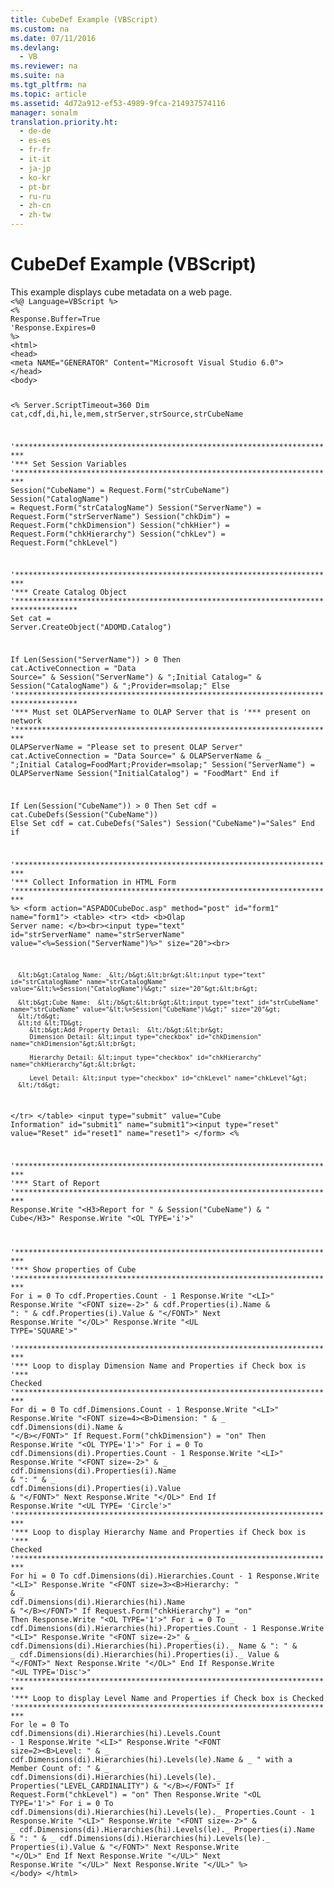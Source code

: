 ```yaml
---
title: CubeDef Example (VBScript)
ms.custom: na
ms.date: 07/11/2016
ms.devlang: 
  - VB
ms.reviewer: na
ms.suite: na
ms.tgt_pltfrm: na
ms.topic: article
ms.assetid: 4d72a912-ef53-4989-9fca-214937574116
manager: sonalm
translation.priority.ht: 
  - de-de
  - es-es
  - fr-fr
  - it-it
  - ja-jp
  - ko-kr
  - pt-br
  - ru-ru
  - zh-cn
  - zh-tw
---
```

# CubeDef Example (VBScript)
<?xml version="1.0" encoding="utf-8"?>
<developerReferenceWithoutSyntaxDocument xmlns="http://ddue.schemas.microsoft.com/authoring/2003/5" xmlns:xlink="http://www.w3.org/1999/xlink" xmlns:xsi="http://www.w3.org/2001/XMLSchema-instance" xsi:schemaLocation="http://ddue.schemas.microsoft.com/authoring/2003/5 http://dduestorage.blob.core.windows.net/ddueschema/developer.xsd">
  <introduction>
    <para>This example displays cube metadata on a web page.</para>
  </introduction>
  <section>
    <content>
      <code>&lt;%@ Language=VBScript %&gt;
&lt;%
Response.Buffer=True
'Response.Expires=0
%&gt;
&lt;html&gt;
&lt;head&gt;
&lt;meta NAME="GENERATOR" Content="Microsoft Visual Studio 6.0"&gt;
&lt;/head&gt;
&lt;body&gt;

&lt;%
Server.ScriptTimeout=360
Dim cat,cdf,di,hi,le,mem,strServer,strSource,strCubeName

'************************************************************************
'*** Set Session Variables
'************************************************************************
Session("CubeName") = Request.Form("strCubeName")
Session("CatalogName") = Request.Form("strCatalogName")
Session("ServerName") = Request.Form("strServerName")
Session("chkDim") = Request.Form("chkDimension")
Session("chkHier") =  Request.Form("chkHierarchy")
Session("chkLev") =  Request.Form("chkLevel")

'************************************************************************
'*** Create Catalog Object
'************************************************************************************
Set cat = Server.CreateObject("ADOMD.<codeFeaturedElement>Catalog</codeFeaturedElement>")

If Len(Session("ServerName")) &gt; 0 Then
   cat.<codeFeaturedElement>ActiveConnection</codeFeaturedElement> = "Data Source=" &amp; Session("ServerName") &amp; ";Initial Catalog=" &amp; Session("CatalogName") &amp; ";Provider=msolap;"
Else
'************************************************************************************
'*** Must set OLAPServerName to OLAP Server that is
'*** present on network
'************************************************************************
OLAPServerName = "Please set to present OLAP Server"
   cat.ActiveConnection = "Data Source=" &amp; OLAPServerName &amp; _
      ";Initial Catalog=FoodMart;Provider=msolap;"
   Session("ServerName") = OLAPServerName
   Session("InitialCatalog") = "FoodMart"
End if

If Len(Session("CubeName")) &gt; 0 Then
   Set cdf = cat.<codeFeaturedElement>CubeDefs</codeFeaturedElement>(Session("CubeName"))
Else
   Set cdf = cat.CubeDefs("Sales")
   Session("CubeName")="Sales"
End if

'************************************************************************
'*** Collect Information in HTML Form
'************************************************************************
%&gt;
&lt;form action="ASPADOCubeDoc.asp" method="post" id="form1" name="form1"&gt;
&lt;table&gt;
   &lt;tr&gt;
      &lt;td&gt;
      &lt;b&gt;Olap Server name:  &lt;/b&gt;&lt;br&gt;&lt;input type="text" id="strServerName" name="strServerName" value="&lt;%=Session("ServerName")%&gt;" size="20"&gt;&lt;br&gt;

      &lt;b&gt;Catalog Name:  &lt;/b&gt;&lt;br&gt;&lt;input type="text" id="strCatalogName" name="strCatalogName" value="&lt;%=Session("CatalogName")%&gt;" size="20"&gt;&lt;br&gt;

      &lt;b&gt;Cube Name:  &lt;/b&gt;&lt;br&gt;&lt;input type="text" id="strCubeName" name="strCubeName" value="&lt;%=Session("CubeName")%&gt;" size="20"&gt;
      &lt;/td&gt;
      &lt;td &lt;TD&gt;
         &lt;b&gt;Add Property Detail:  &lt;/b&gt;&lt;br&gt;
         Dimension Detail: &lt;input type="checkbox" id="chkDimension" name="chkDimension"&gt;&lt;br&gt;

         Hierarchy Detail: &lt;input type="checkbox" id="chkHierarchy" name="chkHierarchy"&gt;&lt;br&gt;

         Level Detail: &lt;input type="checkbox" id="chkLevel" name="chkLevel"&gt;
      &lt;/td&gt; 
   &lt;/tr&gt;
&lt;/table&gt;
&lt;input type="submit" value="Cube Information" id="submit1" name="submit1"&gt;&lt;input type="reset" value="Reset" id="reset1" name="reset1"&gt;
&lt;/form&gt;
&lt;%

'************************************************************************
'*** Start of Report
'************************************************************************
Response.Write "&lt;H3&gt;Report for " &amp; Session("CubeName") &amp; " Cube&lt;/H3&gt;"
Response.Write "&lt;OL TYPE='i'&gt;"

'************************************************************************
'*** Show properties of Cube
'************************************************************************
            For i = 0 To cdf.Properties.Count - 1
               Response.Write "&lt;LI&gt;"
               Response.Write "&lt;FONT size=-2&gt;" &amp; cdf.Properties(i).Name &amp; ": " &amp; cdf.Properties(i).Value &amp; "&lt;/FONT&gt;"
            Next
            Response.Write "&lt;/OL&gt;"
            Response.Write "&lt;UL TYPE='SQUARE'&gt;"   
 '************************************************************************
'*** Loop to display Dimension Name and Properties if Check box is 
'*** Checked
'************************************************************************
      For di = 0 To cdf.Dimensions.Count - 1
         Response.Write "&lt;LI&gt;"
         Response.Write "&lt;FONT size=4&gt;&lt;B&gt;Dimension: " &amp; _
            cdf.Dimensions(di).<codeFeaturedElement>Name</codeFeaturedElement> &amp; "&lt;/B&gt;&lt;/FONT&gt;"
         If Request.Form("chkDimension") = "on" Then
            Response.Write "&lt;OL TYPE='1'&gt;"
            For i = 0 To cdf.Dimensions(di).Properties.Count - 1
               Response.Write "&lt;LI&gt;"
               Response.Write "&lt;FONT size=-2&gt;" &amp; _
                  cdf.Dimensions(di).Properties(i).<codeFeaturedElement>Name</codeFeaturedElement> &amp; ": " &amp; _
                  cdf.Dimensions(di).Properties(i).<codeFeaturedElement>Value</codeFeaturedElement> &amp; "&lt;/FONT&gt;"
            Next
            Response.Write "&lt;/OL&gt;"
         End If
         Response.Write "&lt;UL TYPE= 'Circle'&gt;"
'************************************************************************
'*** Loop to display Hierarchy Name and Properties if Check box is 
'*** Checked
'************************************************************************
         For hi = 0 To cdf.Dimensions(di).Hierarchies.Count - 1
            Response.Write "&lt;LI&gt;"
            Response.Write "&lt;FONT size=3&gt;&lt;B&gt;Hierarchy: " &amp; _
               cdf.<codeFeaturedElement>Dimensions</codeFeaturedElement>(di).<codeFeaturedElement>Hierarchies</codeFeaturedElement>(hi).<codeFeaturedElement>Name</codeFeaturedElement> &amp; "&lt;/B&gt;&lt;/FONT&gt;"
            If Request.Form("chkHierarchy") = "on" Then
               Response.Write "&lt;OL TYPE='1'&gt;"
               For i = 0 To _
                  cdf.Dimensions(di).Hierarchies(hi).Properties.Count - 1
                  Response.Write "&lt;LI&gt;"
                  Response.Write "&lt;FONT size=-2&gt;" &amp; _
                     cdf.Dimensions(di).Hierarchies(hi).Properties(i)._
                     Name &amp; ": " &amp; _
                     cdf.Dimensions(di).Hierarchies(hi).Properties(i)._
                     Value &amp; "&lt;/FONT&gt;"
               Next
               Response.Write "&lt;/OL&gt;"
            End If
            Response.Write "&lt;UL TYPE='Disc'&gt;"
'************************************************************************
'*** Loop to display Level Name and Properties if Check box is Checked
'************************************************************************
      For le = 0 To cdf.Dimensions(di).Hierarchies(hi).<codeFeaturedElement>Levels</codeFeaturedElement>.Count - 1
               Response.Write "&lt;LI&gt;"
               Response.Write "&lt;FONT size=2&gt;&lt;B&gt;Level: " &amp; _
                  cdf.Dimensions(di).Hierarchies(hi).Levels(le).Name &amp; _
                  " with a Member Count of: " &amp; _
                  cdf.Dimensions(di).Hierarchies(hi).Levels(le)._
                  Properties("LEVEL_CARDINALITY") &amp; "&lt;/B&gt;&lt;/FONT&gt;"
               If Request.Form("chkLevel") = "on" Then
                  Response.Write "&lt;OL TYPE='1'&gt;"
                  For i = 0 To 
                     cdf.Dimensions(di).Hierarchies(hi).Levels(le)._
                     Properties.Count - 1
                     Response.Write "&lt;LI&gt;"
                     Response.Write "&lt;FONT size=-2&gt;" &amp; _
                        cdf.Dimensions(di).Hierarchies(hi).Levels(le)._
                        Properties(i).Name &amp; ": " &amp; _
                        cdf.Dimensions(di).Hierarchies(hi).Levels(le)._
                        Properties(i).Value &amp; "&lt;/FONT&gt;"
                  Next
                  Response.Write "&lt;/OL&gt;"
               End If
            Next
            Response.Write "&lt;/UL&gt;"
         Next
         Response.Write "&lt;/UL&gt;"
      Next
      Response.Write "&lt;/UL&gt;"
%&gt;
&lt;/body&gt;
&lt;/html&gt;</code>
    </content>
  </section>
  <relatedTopics />
</developerReferenceWithoutSyntaxDocument>